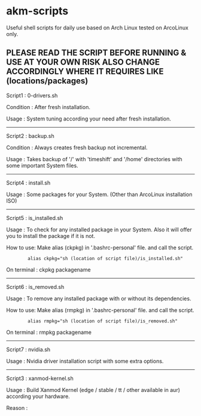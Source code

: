 # akm-scripts
Useful shell scripts for daily use based on Arch Linux tested on ArcoLinux only.

PLEASE READ THE SCRIPT BEFORE RUNNING & USE AT YOUR OWN RISK
ALSO CHANGE ACCORDINGLY WHERE IT REQUIRES LIKE (locations/packages)
-----------------------------------------------------------------------------------------

Script1   : 0-drivers.sh

Condition : After fresh installation.

Usage     : System tuning according your need after fresh installation.

-----------------------------------------------------------------------------------------

Script2   : backup.sh

Condition : Always creates fresh backup not incremental.

Usage     : Takes backup of '/' with 'timeshift' and
            '/home' directories with some important System files.

-----------------------------------------------------------------------------------------

Script4   : install.sh

Usage     : Some packages for your System. (Other than ArcoLinux installation ISO)

-----------------------------------------------------------------------------------------

Script5   : is_installed.sh

Usage     : To check for any installed package in your System. Also it will offer you
            to install the package if it is not.

How to use: Make alias (ckpkg) in '.bashrc-personal' file. and call the script.

            alias ckpkg="sh (location of script file)/is_installed.sh"

On terminal : ckpkg packagename

-----------------------------------------------------------------------------------------

Script6   : is_removed.sh

Usage     : To remove any installed package with or without its dependencies.

How to use: Make alias (rmpkg) in '.bashrc-personal' file. and call the script.

            alias rmpkg="sh (location of script file)/is_removed.sh"

On terminal : rmpkg packagename

-----------------------------------------------------------------------------------------

Script7   : nvidia.sh

Usage     : Nvidia driver installation script with some extra options.

-----------------------------------------------------------------------------------------

Script3   : xanmod-kernel.sh

Usage     : Build Xanmod Kernel (edge / stable / tt / other available in aur) according your hardware.

Reason    :  
